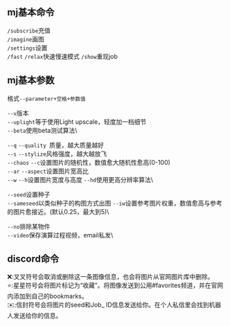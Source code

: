 ## mj基本命令
``/subscribe``充值\
``/imagine``画图\
``/settings``设置\
``/fast`` ``/relax``快速慢速模式
``/show``重现job

## mj基本参数
格式``--parameter+空格+参数值``

``--v``版本\
``--uplight``等于使用Light upscale，轻度加一档细节\
``--beta``使用beta测试算法\

``--q`` ``--quality ``质量，越大质量越好\
``--s`` ``--stylize``风格强度，越大越放飞\
``--chaos`` ``--c``设置图片的随机性，数值愈大随机性愈高(0-100)\
``--ar`` ``--aspect``设置图片宽高比\
``--w`` ``--h``设置图片宽度与高度
``--hd``使用更高分辨率算法\

``--seed``设置种子\
``--sameseed``以类似种子的构图方式出图
``--iw``设置参考图片权重，数值愈高与参考的图片愈接近。(默认0.25，最大到5)\

``--no``排除某物件\
``--video``保存演算过程视频，email私发\
## discord命令
❌:叉叉符号会取消或删除这一条图像信息，也会将图片从官网图片库中删除。\
⭐️:星星符号会将图片标记为“收藏”。将图像发送到公用#favorites频道，并在官网内添加到自己的bookmarks。\
✉️:信封符号会将图片的seed和Job_ ID信息发送给你。在个人私信里会找到机器人发送给你的信息。
